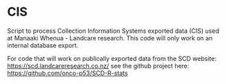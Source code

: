 # CIS
Script to process Collection Information Systems exported data (CIS) used at Manaaki Whenua - Landcare research.
This code will only work on an internal database export.

For code that will work on publically exported data from the SCD website: https://scd.landcareresearch.co.nz/ see the github project here: https://github.com/onco-p53/SCD-R-stats
